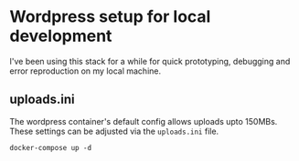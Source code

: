 # Wordpress setup for local development

I've been using this stack for a while for quick prototyping, debugging and error reproduction on my local machine.

## uploads.ini

The wordpress container's default config allows uploads upto 150MBs. These settings can be adjusted via the `uploads.ini` file.

```
docker-compose up -d
```